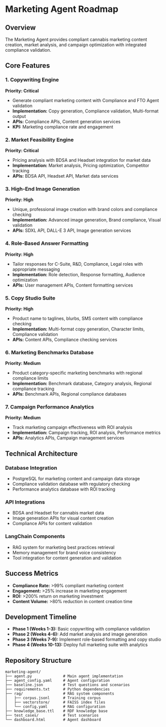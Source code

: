# Marketing Agent Roadmap

## Overview
The Marketing Agent provides compliant cannabis marketing content creation, market analysis, and campaign optimization with integrated compliance validation.

## Core Features

### 1. Copywriting Engine
**Priority: Critical**
- Generate compliant marketing content with Compliance and FTO Agent validation
- **Implementation:** Copy generation, Compliance validation, Multi-format output
- **APIs:** Compliance APIs, Content generation services
- **KPI:** Marketing compliance rate and engagement

### 2. Market Feasibility Engine
**Priority: Critical**
- Pricing analysis with BDSA and Headset integration for market data
- **Implementation:** Market analysis, Pricing optimization, Competitor tracking
- **APIs:** BDSA API, Headset API, Market data services

### 3. High-End Image Generation
**Priority: High**
- Unique, professional image creation with brand colors and compliance checking
- **Implementation:** Advanced image generation, Brand compliance, Visual validation
- **APIs:** SDXL API, DALL-E 3 API, Image generation services

### 4. Role-Based Answer Formatting
**Priority: High**
- Tailor responses for C-Suite, R&D, Compliance, Legal roles with appropriate messaging
- **Implementation:** Role detection, Response formatting, Audience optimization
- **APIs:** User management APIs, Content formatting services

### 5. Copy Studio Suite
**Priority: High**
- Product name to taglines, blurbs, SMS content with compliance checking
- **Implementation:** Multi-format copy generation, Character limits, Compliance validation
- **APIs:** Content APIs, Compliance checking services

### 6. Marketing Benchmarks Database
**Priority: Medium**
- Product category-specific marketing benchmarks with regional compliance limits
- **Implementation:** Benchmark database, Category analysis, Regional compliance tracking
- **APIs:** Benchmark APIs, Regional compliance databases

### 7. Campaign Performance Analytics
**Priority: Medium**
- Track marketing campaign effectiveness with ROI analysis
- **Implementation:** Campaign tracking, ROI analysis, Performance metrics
- **APIs:** Analytics APIs, Campaign management services

## Technical Architecture

### Database Integration
- PostgreSQL for marketing content and campaign data storage
- Compliance validation database with regulatory checking
- Performance analytics database with ROI tracking

### API Integrations
- BDSA and Headset for cannabis market data
- Image generation APIs for visual content creation
- Compliance APIs for content validation

### LangChain Components
- RAG system for marketing best practices retrieval
- Memory management for brand voice consistency
- Tool integration for content generation and validation

## Success Metrics
- **Compliance Rate:** >99% compliant marketing content
- **Engagement:** >25% increase in marketing engagement
- **ROI:** >200% return on marketing investment
- **Content Volume:** >80% reduction in content creation time

## Development Timeline
- **Phase 1 (Weeks 1-3):** Basic copywriting with compliance validation
- **Phase 2 (Weeks 4-6):** Add market analysis and image generation
- **Phase 3 (Weeks 7-9):** Implement role-based formatting and copy studio
- **Phase 4 (Weeks 10-13):** Deploy full marketing suite with analytics

## Repository Structure
```
marketing-agent/
├── agent.py              # Main agent implementation
├── agent_config.yaml     # Agent configuration
├── baseline.json         # Test questions and scenarios
├── requirements.txt      # Python dependencies
├── rag/                  # RAG system components
│   ├── corpus.jsonl      # Training corpus
│   ├── vectorstore/      # FAISS index files
│   └── config.yaml       # RAG configuration
├── knowledge_base.ttl    # RDF knowledge base
├── test_cases/           # Test scenarios
└── dashboard.html        # Agent dashboard
```